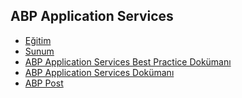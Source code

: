 ## ABP Application Services

- [Eğitim]()
- [Sunum](https://bit.ly/abp-application-services)
- [ABP Application Services Best Practice Dokümanı](https://docs.abp.io/en/abp/latest/Best-Practices/Application-Services)
- [ABP Application Services Dokümanı](https://docs.abp.io/en/abp/latest/Application-Services)
- [ABP Post]()
